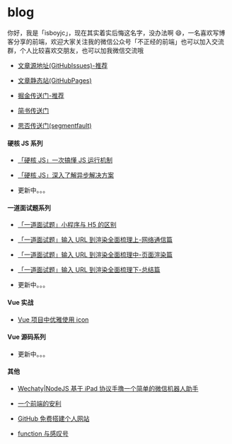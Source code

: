 # blog

你好，我是「isboyjc」，现在其实着实后悔这名字，没办法啊 😄，一名喜欢写博客分享的前端，欢迎大家关注我的微信公众号「不正经的前端」也可以加入交流群，个人比较喜欢交朋友，也可以加我微信交流哦

- [文章源地址(GitHubIssues)-推荐](https://github.com/isboyjc/blog/issues)

- [文章静态站(GitHubPages)](https://isboyjc.top/blog)

- [掘金传送门-推荐](https://juejin.im/user/5cdc302f6fb9a032155705c4/posts)

- [简书传送门](https://www.jianshu.com/u/fe7819267ca1)

- [思否传送门(segmentfault)](https://segmentfault.com/u/isboyjc)

#### 硬核 JS 系列

- [「硬核 JS」一次搞懂 JS 运行机制](https://github.com/isboyjc/blog/issues/5)

- [「硬核 JS」深入了解异步解决方案](https://github.com/isboyjc/blog/issues/7)

- 更新中。。。

#### 一道面试题系列

- [「一道面试题」小程序与 H5 的区别](https://github.com/isboyjc/blog/issues/13)

- [「一道面试题」输入 URL 到渲染全面梳理上-网络通信篇](https://github.com/isboyjc/blog/issues/14)

- [「一道面试题」输入 URL 到渲染全面梳理中-页面渲染篇](https://github.com/isboyjc/blog/issues/15)

- [「一道面试题」输入 URL 到渲染全面梳理下-总结篇](https://github.com/isboyjc/blog/issues/16)

- 更新中。。。

#### Vue 实战

- [Vue 项目中优雅使用 icon](https://github.com/isboyjc/blog/issues/12)

#### Vue 源码系列

- 更新中。。。

#### 其他

- [Wechaty|NodeJS 基于 iPad 协议手撸一个简单的微信机器人助手](https://github.com/isboyjc/blog/issues/4)

- [一个前端的安利](https://github.com/isboyjc/blog/issues/2)

- [GitHub 免费搭建个人网站](https://github.com/isboyjc/blog/issues/3)

- [function 与感叹号](https://github.com/isboyjc/blog/issues/11)
